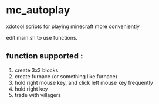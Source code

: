 # mc_autoplay
xdotool scripts for playing minecraft more conveniently

edit main.sh to use functions.

## function supported : 

  1. create 3x3 blocks 
  2. create furnace (or something like furnace)
  3. hold right mouse key, and click left mouse key frequently
  4. hold right key
  5. trade with villagers

